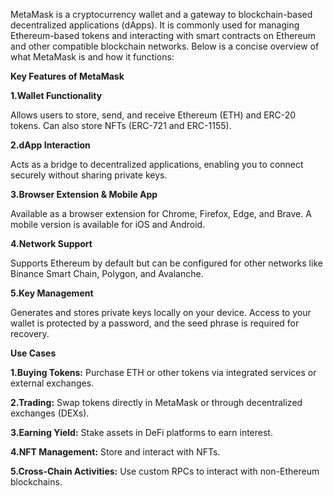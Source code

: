 MetaMask is a cryptocurrency wallet and a gateway to blockchain-based decentralized applications (dApps). It is commonly used for managing Ethereum-based tokens and interacting with smart contracts on Ethereum and other compatible blockchain networks. Below is a concise overview of what MetaMask is and how it functions:

**Key Features of MetaMask**

**1.Wallet Functionality**

Allows users to store, send, and receive Ethereum (ETH) and ERC-20 tokens.
Can also store NFTs (ERC-721 and ERC-1155).


**2.dApp Interaction**

Acts as a bridge to decentralized applications, enabling you to connect securely without sharing private keys.


**3.Browser Extension & Mobile App**

Available as a browser extension for Chrome, Firefox, Edge, and Brave.
A mobile version is available for iOS and Android.


**4.Network Support**

Supports Ethereum by default but can be configured for other networks like Binance Smart Chain, Polygon, and Avalanche.


**5.Key Management**

Generates and stores private keys locally on your device.
Access to your wallet is protected by a password, and the seed phrase is required for recovery.



**Use Cases**

**1.Buying Tokens:** Purchase ETH or other tokens via integrated services or external exchanges.

**2.Trading:** Swap tokens directly in MetaMask or through decentralized exchanges (DEXs).

**3.Earning Yield:** Stake assets in DeFi platforms to earn interest.

**4.NFT Management:** Store and interact with NFTs.

**5.Cross-Chain Activities:** Use custom RPCs to interact with non-Ethereum blockchains.
